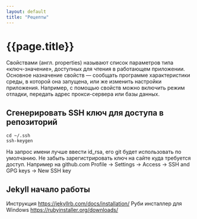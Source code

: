 ```yaml
---
layout: default 
title: "Рецепты"
---
```

# {{page.title}}

Свойствами (англ. properties) называют список параметров типа «ключ-значение», доступных для чтения в работающем приложении. Основное назначение свойств — сообщать программе характеристики среды, в которой она запущена, или же изменить настройки приложения. Например, с помощью свойств можно включить режим отладки, передать адрес прокси-сервера или базы данных.


## Сгенерировать SSH ключ для доступа в репозиторий


```
cd ~/.ssh
ssh-keygen
```
На запрос имени лучше ввести id_rsa, его git будет использовать по умолчанию.
Не забыть зарегистрировать ключ на сайте куда требуется доступ. Например на github.com
Profile -> Settings -> Access -> SSH and GPG keys -> New SSH key 


## Jekyll начало работы
Инструкция https://jekyllrb.com/docs/installation/
Руби инсталлер для Windows https://rubyinstaller.org/downloads/
